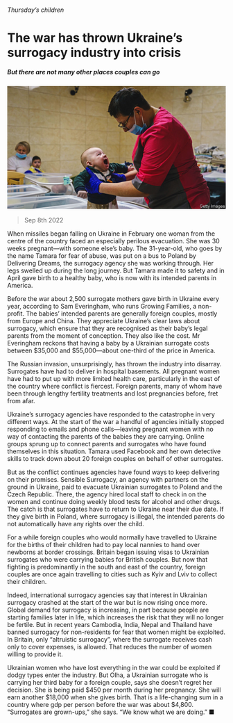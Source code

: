 ###### Thursday’s children

# The war has thrown Ukraine’s surrogacy industry into crisis 

##### But there are not many other places couples can go 

![image](images/20220910_EUP002.jpg) 

> Sep 8th 2022 

When missiles began falling on Ukraine in February one woman from the centre of the country faced an especially perilous evacuation. She was 30 weeks pregnant—with someone else’s baby. The 31-year-old, who goes by the name Tamara for fear of abuse, was put on a bus to Poland by Delivering Dreams, the surrogacy agency she was working through. Her legs swelled up during the long journey. But Tamara made it to safety and in April gave birth to a healthy baby, who is now with its intended parents in America. 

Before the war about 2,500 surrogate mothers gave birth in Ukraine every year, according to Sam Everingham, who runs Growing Families, a non-profit. The babies’ intended parents are generally foreign couples, mostly from Europe and China. They appreciate Ukraine’s clear laws about surrogacy, which ensure that they are recognised as their baby’s legal parents from the moment of conception. They also like the cost. Mr Everingham reckons that having a baby by a Ukrainian surrogate costs between $35,000 and $55,000—about one-third of the price in America.

The Russian invasion, unsurprisingly, has thrown the industry into disarray. Surrogates have had to deliver in hospital basements. All pregnant women have had to put up with more limited health care, particularly in the east of the country where conflict is fiercest. Foreign parents, many of whom have been through lengthy fertility treatments and lost pregnancies before, fret from afar. 

Ukraine’s surrogacy agencies have responded to the catastrophe in very different ways. At the start of the war a handful of agencies initially stopped responding to emails and phone calls—leaving pregnant women with no way of contacting the parents of the babies they are carrying. Online groups sprung up to connect parents and surrogates who have found themselves in this situation. Tamara used Facebook and her own detective skills to track down about 20 foreign couples on behalf of other surrogates.

But as the conflict continues agencies have found ways to keep delivering on their promises. Sensible Surrogacy, an agency with partners on the ground in Ukraine, paid to evacuate Ukrainian surrogates to Poland and the Czech Republic. There, the agency hired local staff to check in on the women and continue doing weekly blood tests for alcohol and other drugs. The catch is that surrogates have to return to Ukraine near their due date. If they give birth in Poland, where surrogacy is illegal, the intended parents do not automatically have any rights over the child.

For a while foreign couples who would normally have travelled to Ukraine for the births of their children had to pay local nannies to hand over newborns at border crossings. Britain began issuing visas to Ukrainian surrogates who were carrying babies for British couples. But now that fighting is predominantly in the south and east of the country, foreign couples are once again travelling to cities such as Kyiv and Lviv to collect their children.

Indeed, international surrogacy agencies say that interest in Ukrainian surrogacy crashed at the start of the war but is now rising once more. Global demand for surrogacy is increasing, in part because people are starting families later in life, which increases the risk that they will no longer be fertile. But in recent years Cambodia, India, Nepal and Thailand have banned surrogacy for non-residents for fear that women might be exploited. In Britain, only “altruistic surrogacy”, where the surrogate receives cash only to cover expenses, is allowed. That reduces the number of women willing to provide it.

Ukrainian women who have lost everything in the war could be exploited if dodgy types enter the industry. But Olha, a Ukrainian surrogate who is carrying her third baby for a foreign couple, says she doesn’t regret her decision. She is being paid $450 per month during her pregnancy. She will earn another $18,000 when she gives birth. That is a life-changing sum in a country where gdp per person before the war was about $4,800. “Surrogates are grown-ups,” she says. “We know what we are doing.” ■

